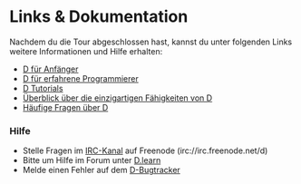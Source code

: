 # Links & Dokumentation

Nachdem du die Tour abgeschlossen hast, kannst du unter folgenden Links
weitere Informationen und Hilfe erhalten:

* [D für Anfänger](http://ddili.org/ders/d.en/index.html)
* [D für erfahrene Programmierer](http://wiki.dlang.org/Coming_From)
* [D Tutorials](https://wiki.dlang.org/Tutorials)
* [Überblick über die einzigartigen Fähigkeiten von D](http://dlang.org/overview.html)
* [Häufige Fragen über D](http://dlang.org/faq.html)

### Hilfe

* Stelle Fragen im [IRC-Kanal](https://kiwiirc.com/client/irc.freenode.net/d) auf Freenode (irc://irc.freenode.net/d)
* Bitte um Hilfe im Forum unter [D.learn](http://forum.dlang.org/group/learn) 
* Melde einen Fehler auf dem [D-Bugtracker](https://issues.dlang.org)
